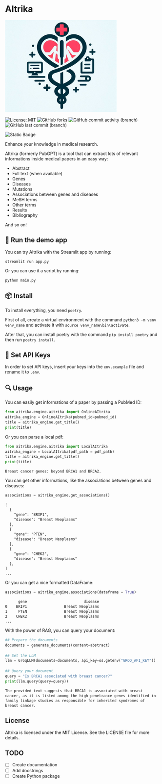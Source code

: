 # AItrika

![AItrika](images/logo.png)

[![License: MIT](https://img.shields.io/badge/License-MIT-yellow.svg)](https://opensource.org/licenses/MIT)
![GitHub forks](https://img.shields.io/github/forks/dSupertramp/AItrika)
![GitHub commit activity (branch)](https://img.shields.io/github/commit-activity/t/dSupertramp/AItrika/main)
![GitHub last commit (branch)](https://img.shields.io/github/last-commit/dSupertramp/AItrika/main)


![Static Badge](https://img.shields.io/badge/medical-content?logo=syringe&logoColor=cyan&color=cyan)


Enhance your knowledge in medical research.

AItrika (formerly PubGPT) is a tool that can extract lots of relevant informations inside medical papers in an easy way:

- Abstract
- Full text (when available)
- Genes
- Diseases
- Mutations
- Associations between genes and diseases
- MeSH terms
- Other terms
- Results
- Bibliography

And so on!

## 🚀 Run the demo app

You can try AItrika with the Streamlit app by running:

```
streamlit run app.py
```

Or you can use it a script by running:

```
python main.py
```

## 📦 Install

To install everything, you need `poetry`.

First of all, create a virtual environment with the command `python3 -m venv venv_name` and activate it with `source venv_name\bin\activate`.

After that, you can install poetry with the command `pip install poetry` and then run `poetry install`.

## 🔑 Set API Keys

In order to set API keys, insert your keys into the `env.example` file and rename it to `.env`.

## 🔍 Usage

You can easily get informations of a paper by passing a PubMed ID:

```python
from aitrika.engine.aitrika import OnlineAItrika
aitrika_engine = OnlineAItrika(pubmed_id=pubmed_id)
title = aitrika_engine.get_title()
print(title)
```

Or you can parse a local pdf:

```python
from aitrika.engine.aitrika import LocalAItrika
aitrika_engine = LocalAItrika(pdf_path = pdf_path)
title = aitrika_engine.get_title()
print(title)
```

```
Breast cancer genes: beyond BRCA1 and BRCA2.
```

You can get other informations, like the associations between genes and diseases:

```python
associations = aitrika_engine.get_associations()
```

```
[
  {
    "gene": "BRIP1",
    "disease": "Breast Neoplasms"
  },
  {
    "gene": "PTEN",
    "disease": "Breast Neoplasms"
  },
  {
    "gene": "CHEK2",
    "disease": "Breast Neoplasms"
  },
]
...
```

Or you can get a nice formatted DataFrame:

```python
associations = aitrika_engine.associations(dataframe = True)
```

```
      gene                          disease
0    BRIP1                 Breast Neoplasms
1     PTEN                 Breast Neoplasms
2    CHEK2                 Breast Neoplasms
...
```

With the power of RAG, you can query your document:

```python
## Prepare the documents
documents = generate_documents(content=abstract)

## Set the LLM
llm = GroqLLM(documents=documents, api_key=os.getenv("GROQ_API_KEY"))

## Query your document
query = "Is BRCA1 associated with breast cancer?"
print(llm.query(query=query))
```

```
The provided text suggests that BRCA1 is associated with breast cancer, as it is listed among the high-penetrance genes identified in family linkage studies as responsible for inherited syndromes of breast cancer.
```

## License

AItrika is licensed under the MIT License. See the LICENSE file for more details.

## TODO

- [ ] Create documentation
- [ ] Add docstrings
- [ ] Create Python package
